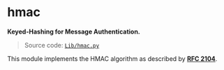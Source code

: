 # hmac

**Keyed-Hashing for Message Authentication.**

> Source code: [`Lib/hmac.py`](https://github.com/python/cpython/tree/3.13/Lib/hmac.py)

This module implements the HMAC algorithm as described by [**RFC 2104**](https://datatracker.ietf.org/doc/html/rfc2104.html).
